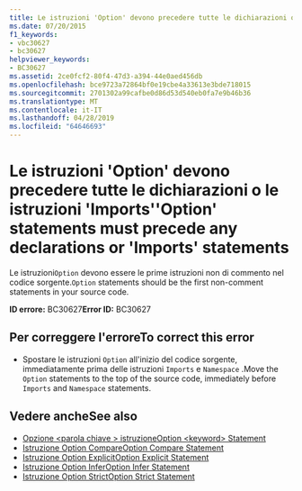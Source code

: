 ```yaml
---
title: Le istruzioni 'Option' devono precedere tutte le dichiarazioni o le istruzioni 'Imports'
ms.date: 07/20/2015
f1_keywords:
- vbc30627
- bc30627
helpviewer_keywords:
- BC30627
ms.assetid: 2ce0fcf2-80f4-47d3-a394-44e0aed456db
ms.openlocfilehash: bce9723a72864bf0e19cbe4a33613e3bde718015
ms.sourcegitcommit: 2701302a99cafbe0d86d53d540eb0fa7e9b46b36
ms.translationtype: MT
ms.contentlocale: it-IT
ms.lasthandoff: 04/28/2019
ms.locfileid: "64646693"
---
```

# <a name="option-statements-must-precede-any-declarations-or-imports-statements"></a><span data-ttu-id="4b6ef-102">Le istruzioni 'Option' devono precedere tutte le dichiarazioni o le istruzioni 'Imports'</span><span class="sxs-lookup"><span data-stu-id="4b6ef-102">'Option' statements must precede any declarations or 'Imports' statements</span></span>
<span data-ttu-id="4b6ef-103">Le istruzioni`Option` devono essere le prime istruzioni non di commento nel codice sorgente.</span><span class="sxs-lookup"><span data-stu-id="4b6ef-103">`Option` statements should be the first non-comment statements in your source code.</span></span>  
  
 <span data-ttu-id="4b6ef-104">**ID errore:** BC30627</span><span class="sxs-lookup"><span data-stu-id="4b6ef-104">**Error ID:** BC30627</span></span>  
  
## <a name="to-correct-this-error"></a><span data-ttu-id="4b6ef-105">Per correggere l'errore</span><span class="sxs-lookup"><span data-stu-id="4b6ef-105">To correct this error</span></span>  
  
- <span data-ttu-id="4b6ef-106">Spostare le istruzioni `Option` all'inizio del codice sorgente, immediatamente prima delle istruzioni `Imports` e `Namespace` .</span><span class="sxs-lookup"><span data-stu-id="4b6ef-106">Move the `Option` statements to the top of the source code, immediately before `Imports` and `Namespace` statements.</span></span>  
  
## <a name="see-also"></a><span data-ttu-id="4b6ef-107">Vedere anche</span><span class="sxs-lookup"><span data-stu-id="4b6ef-107">See also</span></span>

- [<span data-ttu-id="4b6ef-108">Opzione \<parola chiave > istruzione</span><span class="sxs-lookup"><span data-stu-id="4b6ef-108">Option \<keyword> Statement</span></span>](../../visual-basic/language-reference/statements/option-keyword-statement.md)
- [<span data-ttu-id="4b6ef-109">Istruzione Option Compare</span><span class="sxs-lookup"><span data-stu-id="4b6ef-109">Option Compare Statement</span></span>](../../visual-basic/language-reference/statements/option-compare-statement.md)
- [<span data-ttu-id="4b6ef-110">Istruzione Option Explicit</span><span class="sxs-lookup"><span data-stu-id="4b6ef-110">Option Explicit Statement</span></span>](../../visual-basic/language-reference/statements/option-explicit-statement.md)
- [<span data-ttu-id="4b6ef-111">Istruzione Option Infer</span><span class="sxs-lookup"><span data-stu-id="4b6ef-111">Option Infer Statement</span></span>](../../visual-basic/language-reference/statements/option-infer-statement.md)
- [<span data-ttu-id="4b6ef-112">Istruzione Option Strict</span><span class="sxs-lookup"><span data-stu-id="4b6ef-112">Option Strict Statement</span></span>](../../visual-basic/language-reference/statements/option-strict-statement.md)
